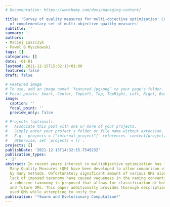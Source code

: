 ```yaml
---
# Documentation: https://wowchemy.com/docs/managing-content/

title: 'Survey of quality measures for multi-objective optimization: Construction
  of complementary set of multi-objective quality measures'
subtitle: ''
summary: ''
authors:
- Maciej Laszczyk
- Paweł B Myszkowski
tags: []
categories: []
date: -01-01
lastmod: 2021-12-15T15:32:15+01:00
featured: false
draft: false

# Featured image
# To use, add an image named `featured.jpg/png` to your page's folder.
# Focal points: Smart, Center, TopLeft, Top, TopRight, Left, Right, BottomLeft, Bottom, BottomRight.
image:
  caption: ''
  focal_point: ''
  preview_only: false

# Projects (optional).
#   Associate this post with one or more of your projects.
#   Simply enter your project's folder or file name without extension.
#   E.g. `projects = ["internal-project"]` references `content/project/deep-learning/index.md`.
#   Otherwise, set `projects = []`.
projects: []
publishDate: '2021-12-15T14:32:15.754923Z'
publication_types:
- '2'
abstract: In recent years interest in multiobjective optimization has flourished.
  Many Quality Measures (QM) have been developed to allow comparison of results gained
  by many methods. Unfortunately significant amount of various QMs along with the
  lack of imposed taxonomy have caused vagueness in the naming conventions. Hence
  a cohesive taxonomy is proposed that allows for classification of both existing
  and future QMs. This paper additionally provides thorough description of recently
  used QMs while attempting to unify the
publication: '*Swarm and Evolutionary Computation*'
---
```

